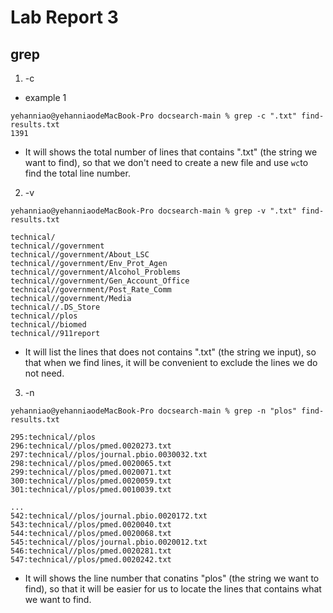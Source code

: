 # Lab Report 3 
## grep
1) -c
- example 1
```
yehanniao@yehanniaodeMacBook-Pro docsearch-main % grep -c ".txt" find-results.txt
1391
```
- It will shows the total number of lines that contains ".txt" (the string we want to find), so that we don't need to create a new file and use `wc`to find the total line number.

2) -v
```
yehanniao@yehanniaodeMacBook-Pro docsearch-main % grep -v ".txt" find-results.txt
```
```
technical/
technical//government
technical//government/About_LSC
technical//government/Env_Prot_Agen
technical//government/Alcohol_Problems
technical//government/Gen_Account_Office
technical//government/Post_Rate_Comm
technical//government/Media
technical//.DS_Store
technical//plos
technical//biomed
technical//911report
```
- It will list the lines that does not contains ".txt" (the string we input), so that when we find lines, it will be convenient to exclude the lines we do not need.

3) -n
```
yehanniao@yehanniaodeMacBook-Pro docsearch-main % grep -n "plos" find-results.txt
```
```
295:technical//plos
296:technical//plos/pmed.0020273.txt
297:technical//plos/journal.pbio.0030032.txt
298:technical//plos/pmed.0020065.txt
299:technical//plos/pmed.0020071.txt
300:technical//plos/pmed.0020059.txt
301:technical//plos/pmed.0010039.txt

...
542:technical//plos/journal.pbio.0020172.txt
543:technical//plos/pmed.0020040.txt
544:technical//plos/pmed.0020068.txt
545:technical//plos/journal.pbio.0020012.txt
546:technical//plos/pmed.0020281.txt
547:technical//plos/pmed.0020242.txt
```
- It will shows the line number that conatins "plos" (the string we want to find), so that it will be easier for us to locate the lines that contains what we want to find.

